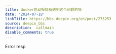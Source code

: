 ```yaml
---
title: docker启动报错有遇到这个问题的吗
date: '2024-07-18'
linkTitle: https://bbs.deepin.org/en/post/275253
source: deepin_bbs
description:  callmain 
disable_comments: true
---
```

Error resp
